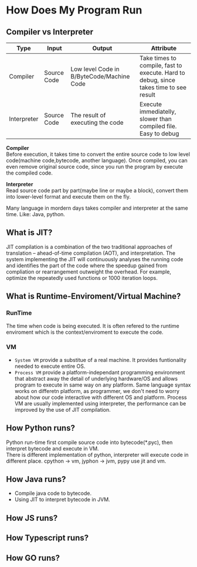 # How Does My Program Run

## Compiler vs Interpreter

| Type        | Input       | Output                                    | Attribute                                                                             |
| ----------- | ----------- | ----------------------------------------- | ------------------------------------------------------------------------------------- |
| Compiler    | Source Code | Low level Code in B/ByteCode/Machine Code | Take times to compile, fast to execute. Hard to debug, since takes time to see result |
| Interpreter | Source Code | The result of executing the code          | Execute immediatelly, slower than compiled file. Easy to debug                        |

**Compiler**  
Before execution, it takes time to convert the entire source code to low level code(machine code,bytecode, another language). Once compiled, you can even remove original source code, since you run the program by execute the compiled code.

**Interpreter**  
Read source code part by part(maybe line or maybe a block), convert them into lower-level format and execute them on the fly. 

Many language in mordern days takes compiler and interpreter at the same time. Like: Java, python.

## What is JIT?

JIT compilation is a combination of the two traditional approaches of translation – ahead-of-time compilation (AOT), and interpretation. The system implementing the JIT will continuously analyses the running code and identifies the part of the code where the speedup gained from compliation or rearrangement outweight the overhead. For example, optimize the repeatedly used functions or 1000 iteration loops.

## What is Runtime-Enviroment/Virtual Machine?

### RunTime

The time when code is being executed. It is often refered to the runtime enviroment which is the context/enviroment to execute the code.

### VM

- `System VM` provide a substitue of a real machine. It provides funtionality needed to execute entire OS.
- `Process VM` provide a platform-independant programming environment that abstract away the detail of underlying hardware/OS and allows program to execute in same way on any platform. Same language syntax works on differetn platform, as programmer, we don't need to worry about how our code interactive with different OS and platform. Process VM are usually implemented using interpreter, the performance can be improved by the use of JIT compilation.
  
## How Python runs?

Python run-time first compile source code into bytecode(*.pyc), then interpret bytecode and execute in VM.  
There is different implementation of python, interpreter will execute code in different place. cpython -> vm, jyphon -> jvm, pypy use jit and vm.  

## How Java runs?

- Compile java code to bytecode.
- Using JIT to interpret bytecode in JVM.

## How JS runs?

## How Typescript runs?

## How GO runs?

